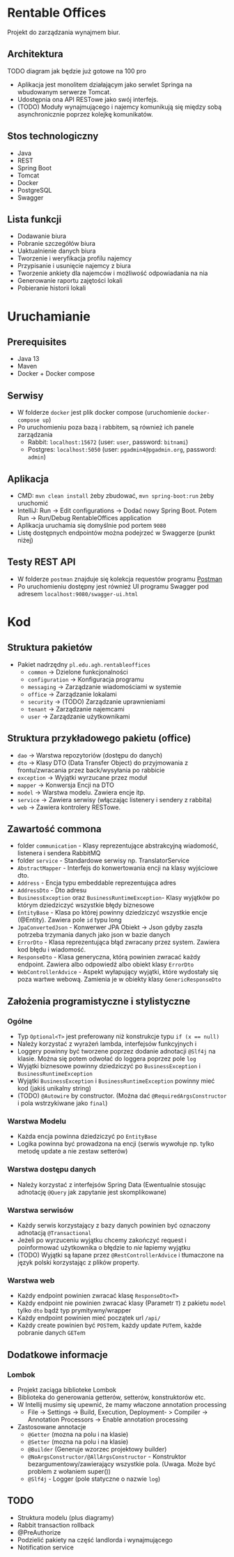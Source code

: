# Rentable Offices
Projekt do zarządzania wynajmem biur.
## Architektura
TODO diagram jak będzie już gotowe na 100 pro
- Aplikacja jest monolitem działającym jako serwlet Springa na wbudowanym serwerze Tomcat. 
- Udostępnia ona API RESTowe jako swój interfejs.
- (TODO) Moduły wynajmującego i najemcy komunikują się między sobą asynchronicznie poprzez kolejkę komunikatów.
## Stos technologiczny
- Java
- REST
- Spring Boot
- Tomcat
- Docker
- PostgreSQL
- Swagger
## Lista funkcji
- Dodawanie biura
- Pobranie szczegółów biura
- Uaktualnienie danych biura
- Tworzenie i weryfikacja profilu najemcy
- Przypisanie i usunięcie najemcy z biura
- Tworzenie ankiety dla najemców i możliwość odpowiadania na nia
- Generowanie raportu zajętości lokali
- Pobieranie historii lokali
# Uruchamianie
## Prerequisites
- Java 13
- Maven
- Docker + Docker compose
## Serwisy
- W folderze `docker` jest plik docker compose (uruchomienie `docker-compose up`)
- Po uruchomieniu poza bazą i rabbitem, są również ich panele zarządzania
  - Rabbit: `localhost:15672` (user: `user`, password: `bitnami`)
  - Postgres: `localhost:5050` (user: `pgadmin4@pgadmin.org`, password: `admin`)
## Aplikacja
- CMD: `mvn clean install` żeby zbudować, `mvn spring-boot:run` żeby uruchomić
- IntelliJ: Run -> Edit configurations -> Dodać nowy Spring Boot. Potem Run -> Run/Debug RentableOffices application
- Aplikacja uruchamia się domyślnie pod portem `9080`
- Listę dostępnych endpointów można podejrzeć w Swaggerze (punkt niżej)

## Testy REST API
- W folderze `postman` znajduje się kolekcja requestów programu [Postman](https://www.postman.com/)
- Po uruchomieniu dostępny jest również UI programu Swagger pod adresem `localhost:9080/swagger-ui.html`

# Kod
## Struktura pakietów
- Pakiet nadrzędny `pl.edu.agh.rentableoffices`
  - `common` -> Dzielone funkcjonalności
  - `configuration` -> Konfiguracja programu
  - `messaging` -> Zarządzanie wiadomościami w systemie
  - `office` -> Zarządzanie lokalami 
  - `security` -> (TODO) Zarządzanie uprawnieniami
  - `tenant` -> Zarządzanie najemcami
  - `user` -> Zarządzanie użytkownikami
## Struktura przykładowego pakietu (office)
- `dao` -> Warstwa repozytoriów (dostępu do danych)
- `dto` -> Klasy DTO (Data Transfer Object) do przyjmowania z frontu/zwracania przez back/wysyłania po rabbicie
- `exception` -> Wyjątki wyrzucane przez moduł
- `mapper` -> Konwersja Encji na DTO
- `model` -> Warstwa modelu. Zawiera encje itp.
- `service` -> Zawiera serwisy (włączając listenery i sendery z rabbita)
- `web` -> Zawiera kontrolery RESTowe.
## Zawartość commona
- folder `communication` - Klasy reprezentujące abstrakcyjną wiadomość, listenera i sendera RabbitMQ
- folder `service` - Standardowe serwisy np. TranslatorService
- `AbstractMapper` - Interfejs do konwertowania encji na klasy wyjściowe dto.
- `Address` - Encja typu embeddable reprezentująca adres
- `AddressDto` - Dto adresu
- `BusinessException` oraz `BusinessRuntimeException`- Klasy wyjątków po którym dziedziczyć wszystkie błędy biznesowe
- `EntityBase` - Klasa po której powinny dziedziczyć wszystkie encje (@Entity). Zawiera pole `id` typu long
- `JpaConvertedJson` - Konwerwer JPA Obiekt -> Json gdyby zaszła potrzeba trzymania danych jako json w bazie danych
- `ErrorDto` - Klasa reprezentująca błąd zwracany przez system. Zawiera kod błędu i wiadomość.
- `ResponseDto` - Klasa generyczna, którą powinien zwracać każdy endpoint. Zawiera albo odpowiedź albo obiekt klasy `ErrorDto`
- `WebControllerAdvice` - Aspekt wyłapujący wyjątki, które wydostały się poza wartwe webową. Zamienia je w obiekty klasy `GenericResponseDto`
## Założenia programistyczne i stylistyczne
### Ogólne
- Typ `Optional<T>` jest preferowany niż konstrukcje typu `if (x == null)`
- Należy korzystać z wyrażeń lambda, interfejsów funkcyjnych i 
- Loggery powinny być tworzene poprzez dodanie adnotacji `@Slf4j` na klasie. Można się potem odwołać do loggera poprzez pole `log`
- Wyjątki biznesowe powinny dziedziczyć po `BusinessException` i `BusinessRuntimeException`
- Wyjątki `BusinessException` i `BusinessRuntimeException` powinny mieć kod (jakiś unikalny string)
- (TODO) `@Autowire` by constructor. (Można dać `@RequiredArgsConstructor` i pola wstrzykiwane jako `final`)
### Warstwa Modelu
- Każda encja powinna dziedziczyć po `EntityBase`
- Logika powinna być prowadzona na encji (serwis wywołuje np. tylko metodę update a nie zestaw setterów)
### Warstwa dostępu danych
- Należy korzystać z interfejsów Spring Data (Ewentualnie stosując adnotację `@Query` jak zapytanie jest skomplikowane)

### Warstwa serwisów
- Każdy serwis korzystający z bazy danych powinien być oznaczony adnotacją `@Transactional`
- Jeżeli po wyrzuceniu wyjątku chcemy zakończyć request i poinformować użytkownika o błędzie to *nie* łapiemy wyjątku
- (TODO) Wyjątki są łapane przez `@RestControllerAdvice` i tłumaczone na język polski korzystając z plików property.

### Warstwa web
- Każdy endpoint powinien zwracać klasę `ResponseDto<T>`
- Każdy endpoint nie powinien zwracać klasy (Parametr `T`) z pakietu `model` tylko `dto` bądź typ prymitywny/wrapper
- Każdy endpoint powinien mieć początek url `/api/`
- Każdy create powinien być `POST`em, każdy update `PUT`em, każde pobranie danych `GETe`m

## Dodatkowe informacje
### Lombok
- Projekt zaciąga biblioteke Lombok
- Biblioteka do generowania getterów, setterów, konstruktorów etc.
- W Intellij musimy się upewnić, że mamy właczone annotation processing 
  - File -> Settings -> Build, Execution, Deployment- > Compiler -> Annotation Processors -> Enable annotation processing
- Zastosowane annotacje
  - `@Getter` (mozna na polu i na klasie)
  - `@Setter` (mozna na polu i na klasie)
  - `@Builder` (Generuje wzorzec projektowy builder)
  - `@NoArgsConstructor/@AllArgsConstructor` - Konstruktor bezargumentowy/zawierający wszystkie pola. (Uwaga. Może być problem z wołaniem super())
  - `@Slf4j` - Logger (pole statyczne o nazwie `log`)
  
## TODO
- Struktura modelu (plus diagramy)
- Rabbit transaction rollback
- @PreAuthorize
- Podzielić pakiety na część landlorda i wynajmującego
- Notification service